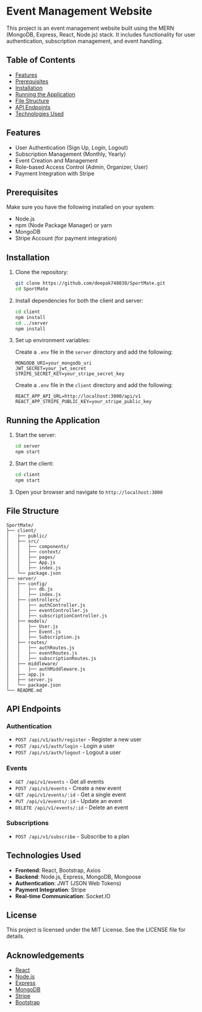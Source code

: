 
# Event Management Website

This project is an event management website built using the MERN (MongoDB, Express, React, Node.js) stack. It includes functionality for user authentication, subscription management, and event handling.

## Table of Contents

- [Features](#features)
- [Prerequisites](#prerequisites)
- [Installation](#installation)
- [Running the Application](#running-the-application)
- [File Structure](#file-structure)
- [API Endpoints](#api-endpoints)
- [Technologies Used](#technologies-used)

## Features

- User Authentication (Sign Up, Login, Logout)
- Subscription Management (Monthly, Yearly)
- Event Creation and Management
- Role-based Access Control (Admin, Organizer, User)
- Payment Integration with Stripe

## Prerequisites

Make sure you have the following installed on your system:

- Node.js
- npm (Node Package Manager) or yarn
- MongoDB
- Stripe Account (for payment integration)

## Installation

1. Clone the repository:

    ```bash
    git clone https://github.com/deepak748030/SportMate.git
    cd SportMate
    ```

2. Install dependencies for both the client and server:

    ```bash
    cd client
    npm install
    cd ../server
    npm install
    ```

3. Set up environment variables:

    Create a `.env` file in the `server` directory and add the following:

    ```plaintext
    MONGODB_URI=your_mongodb_uri
    JWT_SECRET=your_jwt_secret
    STRIPE_SECRET_KEY=your_stripe_secret_key
    ```

    Create a `.env` file in the `client` directory and add the following:

    ```plaintext
    REACT_APP_API_URL=http://localhost:3000/api/v1
    REACT_APP_STRIPE_PUBLIC_KEY=your_stripe_public_key
    ```

## Running the Application

1. Start the server:

    ```bash
    cd server
    npm start
    ```

2. Start the client:

    ```bash
    cd client
    npm start
    ```

3. Open your browser and navigate to `http://localhost:3000`

## File Structure

```plaintext
SportMate/
├── client/
│   ├── public/
│   ├── src/
│   │   ├── components/
│   │   ├── context/
│   │   ├── pages/
│   │   ├── App.js
│   │   ├── index.js
│   └── package.json
├── server/
│   ├── config/
│   │   ├── db.js
│   │   ├── index.js
│   ├── controllers/
│   │   ├── authController.js
│   │   ├── eventController.js
│   │   ├── subscriptionController.js
│   ├── models/
│   │   ├── User.js
│   │   ├── Event.js
│   │   ├── Subscription.js
│   ├── routes/
│   │   ├── authRoutes.js
│   │   ├── eventRoutes.js
│   │   ├── subscriptionRoutes.js
│   ├── middleware/
│   │   ├── authMiddleware.js
│   ├── app.js
│   ├── server.js
│   └── package.json
└── README.md
```

## API Endpoints

### Authentication

- `POST /api/v1/auth/register` - Register a new user
- `POST /api/v1/auth/login` - Login a user
- `POST /api/v1/auth/logout` - Logout a user

### Events

- `GET /api/v1/events` - Get all events
- `POST /api/v1/events` - Create a new event
- `GET /api/v1/events/:id` - Get a single event
- `PUT /api/v1/events/:id` - Update an event
- `DELETE /api/v1/events/:id` - Delete an event

### Subscriptions

- `POST /api/v1/subscribe` - Subscribe to a plan

## Technologies Used

- **Frontend**: React, Bootstrap, Axios
- **Backend**: Node.js, Express, MongoDB, Mongoose
- **Authentication**: JWT (JSON Web Tokens)
- **Payment Integration**: Stripe
- **Real-time Communication**: Socket.IO

## License

This project is licensed under the MIT License. See the LICENSE file for details.

## Acknowledgements

- [React](https://reactjs.org/)
- [Node.js](https://nodejs.org/)
- [Express](https://expressjs.com/)
- [MongoDB](https://www.mongodb.com/)
- [Stripe](https://stripe.com/)
- [Bootstrap](https://getbootstrap.com/)



